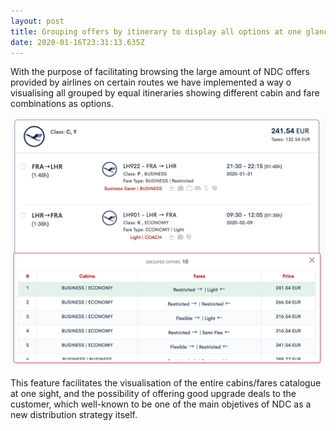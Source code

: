 ```yaml
---
layout: post
title: Grouping offers by itinerary to display all options at one glance
date: 2020-01-16T23:31:13.635Z
---
```

With the purpose of facilitating browsing the large amount of NDC offers provided by airlines on certain routes we have implemented a way o visualising all grouped by equal itineraries showing different cabin and fare combinations as options.

![Bookingpad Group Itineraries feature (Upgrade Options)](/assets/uploads/Bookingpad-upgrade_options-group-itinearies_.png "Bookingpad Group Itineraries feature (Upgrade Options)")

This feature facilitates the visualisation of the entire cabins/fares catalogue at one sight, and the possibility of offering good upgrade deals to the customer, which well-known to be one of the main objetives of NDC as a new distribution strategy itself.
